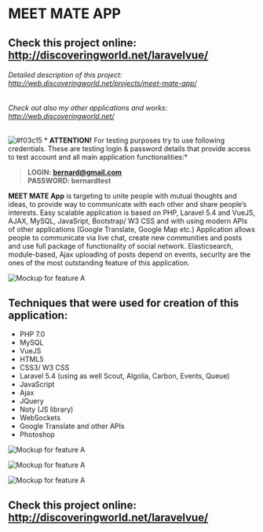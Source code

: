 # MEET MATE APP

## Check this project online: http://discoveringworld.net/laravelvue/

###### Detailed description of this project: http://web.discoveringworld.net/projects/meet-mate-app/

###### Check out also my other applications and works: http://web.discoveringworld.net/

![#f03c15](https://placehold.it/15/f03c15/000000?text=+)  * **ATTENTION!** For testing purposes try to use following credentials. These are testing login & password details that provide access to test account and all main application functionalities:*

> **LOGIN: bernard@gmail.com** <br />
> **PASSWORD: bernardtest**


**MEET MATE App** is targeting to unite people with mutual thoughts and ideas, to provide way to communicate with each other and share people’s interests.
Easy scalable application is based on PHP, Laravel 5.4 and VueJS, AJAX, MySQL, JavaSript, Bootstrap/ W3 CSS and with using modern APIs of other applications (Google Translate, Google Map etc.)
Application allows people to communicate via live chat, create new communities and posts and use full package of functionality of social network. Elasticsearch, module-based, Ajax uploading of posts depend on events, security are the ones of the most outstanding feature of this application.


![Mockup for feature A](http://web.discoveringworld.net/wp-content/uploads/2017/12/meet3.png)


## Techniques that were used for creation of this application: ##
-  PHP 7.0
-  MySQL
-  VueJS
-  HTML5
-  CSS3/ W3 CSS
-  Laravel 5.4 (using as well Scout, Algolia, Carbon, Events, Queue)
-  JavaScript
-  Ajax
-  JQuery
-  Noty (JS library)
-  WebSockets
-  Google Translate and other APIs
-  Photoshop

![Mockup for feature A](http://web.discoveringworld.net/wp-content/uploads/2017/12/meet5.png)

![Mockup for feature A](http://web.discoveringworld.net/wp-content/uploads/2017/12/meet4.png)

![Mockup for feature A](http://web.discoveringworld.net/wp-content/uploads/2017/12/meet2.png)

## Check this project online: http://discoveringworld.net/laravelvue/
